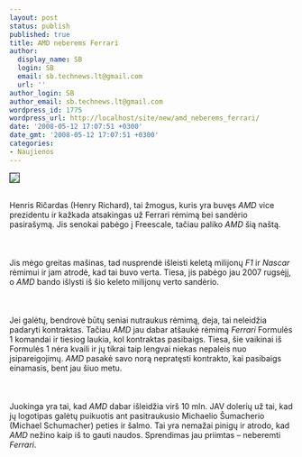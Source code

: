 ```yaml
---
layout: post
status: publish
published: true
title: AMD neberems Ferrari
author:
  display_name: SB
  login: SB
  email: sb.technews.lt@gmail.com
  url: ''
author_login: SB
author_email: sb.technews.lt@gmail.com
wordpress_id: 1775
wordpress_url: http://localhost/site/new/amd_neberems_ferrari/
date: '2008-05-12 17:07:51 +0300'
date_gmt: '2008-05-12 17:07:51 +0300'
categories:
- Naujienos
---
```

<div class="imgright"><img src="http://tbn0.google.com/images?q=tbn:QJoWibSDTjetpM:http://img.hexus.net/v2/features/ferrari/DSC_0903.JPG" border="1"></div>
<p><br>Henris Ričardas (Henry Richard), tai žmogus, kuris yra buvęs <i>AMD</i> vice prezidentu ir kažkada atsakingas už Ferrari rėmimą bei sandėrio pasirašymą. Jis senokai pabėgo į Freescale, tačiau paliko <i>AMD</i> šią naštą.<br />
<br><br />
<br>Jis mėgo greitas mašinas, tad nusprendė išleisti keletą milijonų <i>F1</i> ir <i>Nascar</i> rėmimui ir jam atrodė, kad tai buvo verta. Tiesa, jis pabėgo jau 2007 rugsėjį, o <i>AMD</i> bando išlysti iš šio keleto milijonų verto sandėrio.<br />
<br><br />
<br>Jei galėtų, bendrovė būtų seniai nutraukus rėmimą, deja, tai neleidžia padaryti kontraktas. Tačiau <i>AMD</i> jau dabar atšaukė rėmimą <i>Ferrari</i> Formulės 1 komandai ir tiesiog laukia, kol kontraktas pasibaigs. Tiesa, šie vaikinai iš Formulės 1 nėra kvaili ir jų tikrai taip lengvai niekas nepaleis nuo įsipareigojimų. <i>AMD</i> pasakė savo norą nepratęsti kontrakto, kai pasibaigs einamasis, bent jau šiuo metu.<br />
<br><br />
<br>Juokinga yra tai, kad <i>AMD</i> dabar išleidžia virš 10 mln. JAV dolerių už tai, kad jų logotipas galėtų puikuotis ant pasitraukusio Michaelio Šumacherio (Michael Schumacher) peties ir šalmo. Tai yra nemažai pinigų ir atrodo, kad <i>AMD</i> nežino kaip iš to gauti naudos. Sprendimas jau priimtas – neberemti <i>Ferrari</i>.<br />
<br></p>
